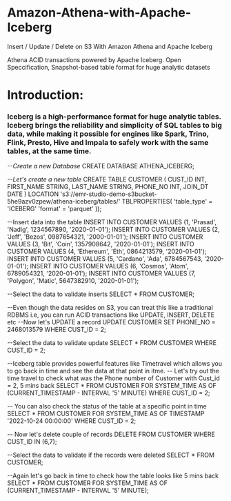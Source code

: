 # Amazon-Athena-with-Apache-Iceberg
Insert / Update / Delete on S3 With Amazon Athena and Apache Iceberg

Athena ACID transactions powered by Apache Iceberg. Open Speccification, Snapshot-based table format for huge analytic datasets


# Introduction:
### Iceberg is a high-performance format for huge analytic tables. Iceberg brings the reliability and simplicity of SQL tables to big data, while making it possible for engines like Spark, Trino, Flink, Presto, Hive and Impala to safely work with the same tables, at the same time.

*--Create a new Database*
CREATE DATABASE ATHENA_ICEBERG;

*--Let's create a new table*
CREATE TABLE CUSTOMER (
CUST_ID INT,
FIRST_NAME STRING,
LAST_NAME STRING,
PHONE_NO INT,
JOIN_DT DATE
)
LOCATION 's3://emr-studio-demo-s3bucket-5he9azv0zpew/athena-iceberg/tables/'
TBLPROPERTIES(
'table_type' = 'ICEBERG'
'format' = 'parquet'
));

--Insert data into the table
INSERT INTO CUSTOMER VALUES (1, 'Prasad', 'Nadig', 1234567890, '2020-01-01');
INSERT INTO CUSTOMER VALUES (2, 'Jeff', 'Bezos', 0987654321, '2000-01-01');
INSERT INTO CUSTOMER VALUES (3, 'Bit', 'Coin', 1357908642, '2020-01-01');
INSERT INTO CUSTOMER VALUES (4, 'Ethereum', 'Eth', 0864213579, '2020-01-01');
INSERT INTO CUSTOMER VALUES (5, 'Cardano', 'Ada', 6784567543, '2020-01-01');
INSERT INTO CUSTOMER VALUES (6, 'Cosmos', 'Atom', 6789054321, '2020-01-01');
INSERT INTO CUSTOMER VALUES (7, 'Polygon', 'Matic', 5647382910, '2020-01-01');

--Select the data to validate inserts
SELECT * FROM CUSTOMER;

--Even though the data resides on S3, you can treat this like a traditional RDBMS i.e, you can run ACID transactions like UPDATE, INSERT, DELETE etc
--Now let's UPDATE a record
UPDATE CUSTOMER
SET PHONE_NO = 2468013579
WHERE CUST_ID = 2;

--Select the data to validate update
SELECT * FROM CUSTOMER WHERE CUST_ID = 2;

--Iceberg table provides powerful features like Timetravel which allows you to go back in time and see the data at that point in itme.
-- Let's try out the time travel to check what was the Phone number of Customer with Cust_id = 2, 5 mins back
SELECT * FROM CUSTOMER FOR SYSTEM_TIME AS OF (CURRENT_TIMESTAMP - INTERVAL '5' MINUTE) WHERE CUST_ID = 2;


-- You can also check the status of the table at a specific point in time
SELECT * FROM CUSTOMER FOR SYSTEM_TIME AS OF TIMESTAMP '2022-10-24 00:00:00' WHERE CUST_ID = 2;

-- Now let's delete couple of records
DELETE FROM CUSTOMER WHERE CUST_ID IN (6,7);

--Select the data to validate if the records were deleted
SELECT * FROM CUSTOMER;

--Again let's go back in time to check how the table looks like 5 mins back
SELECT * FROM CUSTOMER FOR SYSTEM_TIME AS OF (CURRENT_TIMESTAMP - INTERVAL '5' MINUTE);

